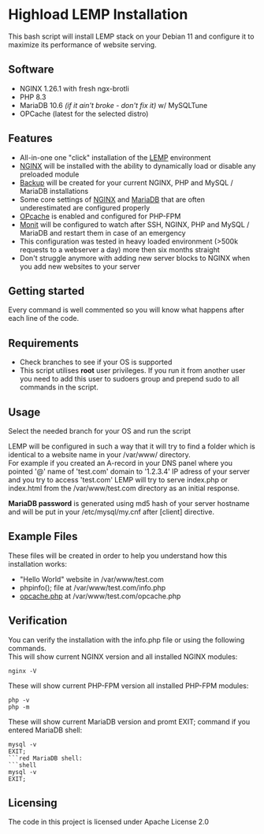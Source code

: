 # Highload LEMP Installation

This bash script will install LEMP stack on your Debian 11 and configure it to maximize its performance of website serving.

## Software 
* NGINX 1.26.1 with fresh ngx-brotli
* PHP 8.3
* MariaDB 10.6 _(if it ain't broke - don't fix it)_ w/ MySQLTune
* OPCache (latest for the selected distro)

## Features
* All-in-one one "click" installation of the [LEMP](https://en.wikipedia.org/wiki/LAMP_(software_bundle)) environment
* [NGINX](https://launchpad.net/~hda-me/+archive/ubuntu/nginx-stable) will be installed with the ability to dynamically load or disable any preloaded module
* [Backup](https://gist.github.com/sutlxwhx/717efdfadd8052d456c2e4da16b0163b) will be created for your current NGINX, PHP and MySQL / MariaDB installations
* Some core settings of [NGINX](https://nginx.org/en/docs/http/ngx_http_core_module.html) and [MariaDB](https://mariadb.com/kb/en/library/server-system-variables/) that are often underestimated are configured properly
* [OPcache](http://php.net/manual/en/book.opcache.php) is enabled and configured for PHP-FPM 
* [Monit](https://mmonit.com/monit/) will be configured to watch after SSH, NGINX, PHP and MySQL / MariaDB and restart them in case of an emergency
* This configuration was tested in heavy loaded environment (>500k requests to a webserver a day) more then six months straight
* Don't struggle anymore with adding new server blocks to NGINX when you add new websites to your server

## Getting started
Every command is well commented so you will know what  happens after each line of the code.

## Requirements
* Check branches to see if your OS is supported
* This script utilises **root** user privileges. If you run it from another user you need to add this user to sudoers group and prepend sudo to all commands in the script.

## Usage

Select the needed branch for your OS and run the script

LEMP will be configured in such a way that it will try to find a folder which is identical to a website name in your /var/www/ directory.
<br/>For example if you created an A-record in your DNS panel where you pointed '@' name of 'test.com' domain to '1.2.3.4' IP adress of your server and you try to access 'test.com' LEMP will try to serve index.php or index.html from the /var/www/test.com directory as an initial response.

**MariaDB password** is generated using md5 hash of your server hostname and will be put in your /etc/mysql/my.cnf after [client] directive. 

## Example Files

These files will be created in order to help you understand how this installation works:
* "Hello World" website in /var/www/test.com 
* phpinfo(); file at /var/www/test.com/info.php
* [opcache.php](https://github.com/rlerdorf/opcache-status) at /var/www/test.com/opcache.php

## Verification

You can verify the installation with the info.php file or using the following commands.
<br/>This will show current NGINX version and all installed NGINX modules:
```shell
nginx -V
```
These will show current PHP-FPM version all installed PHP-FPM modules:
```shell
php -v
php -m
```
These will show current MariaDB version and promt EXIT; command if you entered MariaDB shell:
```shell
mysql -v
EXIT;
```red MariaDB shell:
```shell
mysql -v
EXIT;
```

## Licensing

The code in this project is licensed under Apache License 2.0